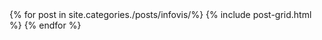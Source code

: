 
<div class="tiles">
{% for post in site.categories./posts/infovis/%}
  {% include post-grid.html %}
{% endfor %}
</div>
